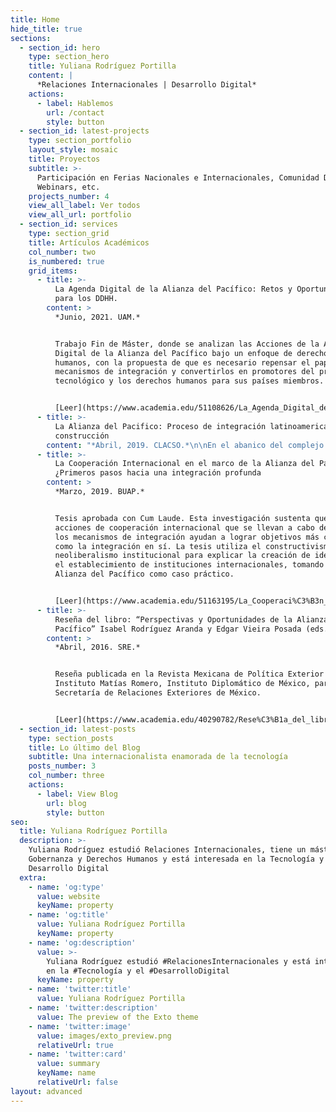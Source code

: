 ```yaml
---
title: Home
hide_title: true
sections:
  - section_id: hero
    type: section_hero
    title: Yuliana Rodríguez Portilla
    content: |
      *Relaciones Internacionales | Desarrollo Digital*
    actions:
      - label: Hablemos
        url: /contact
        style: button
  - section_id: latest-projects
    type: section_portfolio
    layout_style: mosaic
    title: Proyectos
    subtitle: >-
      Participación en Ferias Nacionales e Internacionales, Comunidad Digital,
      Webinars, etc.
    projects_number: 4
    view_all_label: Ver todos
    view_all_url: portfolio
  - section_id: services
    type: section_grid
    title: Artículos Académicos
    col_number: two
    is_numbered: true
    grid_items:
      - title: >-
          La Agenda Digital de la Alianza del Pacífico: Retos y Oportunidades
          para los DDHH.
        content: >
          *Junio, 2021. UAM.*


          Trabajo Fin de Máster, donde se analizan las Acciones de la Agenda
          Digital de la Alianza del Pacífico bajo un enfoque de derechos
          humanos, con la propuesta de que es necesario repensar el papel de los
          mecanismos de integración y convertirlos en promotores del progreso
          tecnológico y los derechos humanos para sus países miembros.


          [Leer](https://www.academia.edu/51108626/La_Agenda_Digital_de_la_Alianza_del_Pac%C3%ADfico_Retos_y_Oportunidades_para_los_DDHH)
      - title: >-
          La Alianza del Pacifico: Proceso de integración latinoamericana en
          construcción
        content: "*Abril, 2019. CLACSO.*\n\nEn el abanico del complejo y en varios casos desordenado espectro de procesos de integración en Latinoamérica, la Alianza del Pacífico (AP), constituida en 2011 por Chile, Colombia, México y Perú, ha conseguido captar los reflectores en la región y en otras regiones del mundo. La AP se alimenta de distintas estrategias que pretenden configurar un espacio de integración profunda entre sus agremiados, que, sobre sus regulaciones jurídicas, arquitectura institucional, acciones, y en particular proyectos de cooperación entre sus miembros da cuenta este capítulo.\_\n\n[Leer](https://www.academia.edu/40290888/La_Alianza_del_Pacifico_Proceso_de_integraci%C3%B3n_latinoamericana_en_construcci%C3%B3n)\n"
      - title: >-
          La Cooperación Internacional en el marco de la Alianza del Pacífico
          ¿Primeros pasos hacia una integración profunda
        content: >
          *Marzo, 2019. BUAP.*


          Tesis aprobada con Cum Laude. Esta investigación sustenta que las
          acciones de cooperación internacional que se llevan a cabo dentro de
          los mecanismos de integración ayudan a lograr objetivos más complejos
          como la integración en sí. La tesis utiliza el constructivismo y el
          neoliberalismo institucional para explicar la creación de identidad y
          el establecimiento de instituciones internacionales, tomando la
          Alianza del Pacífico como caso práctico.


          [Leer](https://www.academia.edu/51163195/La_Cooperaci%C3%B3n_Internacional_en_el_marco_de_la_Alianza_del_Pac%C3%ADfico_Primeros_pasos_hacia_una_integraci%C3%B3n_profunda)
      - title: >-
          Reseña del libro: “Perspectivas y Oportunidades de la Alianza del
          Pacífico” Isabel Rodríguez Aranda y Edgar Vieira Posada (eds.)
        content: >
          *Abril, 2016. SRE.*


          Reseña publicada en la Revista Mexicana de Política Exterior del
          Instituto Matías Romero, Instituto Diplomático de México, parte de la
          Secretaría de Relaciones Exteriores de México.


          [Leer](https://www.academia.edu/40290782/Rese%C3%B1a_del_libro_Perspectivas_y_Oportunidades_de_la_Alianza_del_Pac%C3%ADfico_Isabel_Rodr%C3%ADguez_Aranda_y_Edgar_Vieira_Posada_eds\_)
  - section_id: latest-posts
    type: section_posts
    title: Lo último del Blog
    subtitle: Una internacionalista enamorada de la tecnología
    posts_number: 3
    col_number: three
    actions:
      - label: View Blog
        url: blog
        style: button
seo:
  title: Yuliana Rodríguez Portilla
  description: >-
    Yuliana Rodríguez estudió Relaciones Internacionales, tiene un máster en
    Gobernanza y Derechos Humanos y está interesada en la Tecnología y el
    Desarrollo Digital
  extra:
    - name: 'og:type'
      value: website
      keyName: property
    - name: 'og:title'
      value: Yuliana Rodríguez Portilla
      keyName: property
    - name: 'og:description'
      value: >-
        Yuliana Rodríguez estudió #RelacionesInternacionales y está interesada
        en la #Tecnología y el #DesarrolloDigital
      keyName: property
    - name: 'twitter:title'
      value: Yuliana Rodríguez Portilla
    - name: 'twitter:description'
      value: The preview of the Exto theme
    - name: 'twitter:image'
      value: images/exto_preview.png
      relativeUrl: true
    - name: 'twitter:card'
      value: summary
      keyName: name
      relativeUrl: false
layout: advanced
---
```

